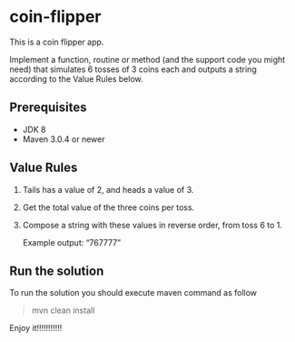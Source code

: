 # coin-flipper

This is a coin flipper app.

Implement a function, routine or method (and the support code you might need)
that simulates 6 tosses of 3 coins each and outputs a string according to the
Value Rules below. 

## Prerequisites ##
- JDK 8
- Maven 3.0.4 or newer

## Value Rules

1. Tails has a value of 2, and heads a value of 3.
2. Get the total value of the three coins per toss.
3. Compose a string with these values in reverse order, from toss 6 to 1.

    Example output: “767777” 


## Run the solution

To run the solution you should execute maven command as follow

> mvn clean install

Enjoy it!!!!!!!!!!!